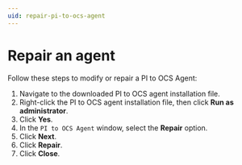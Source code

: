 ```yaml
---
uid: repair-pi-to-ocs-agent
---
```


# Repair an agent

Follow these steps to modify or repair a PI to OCS Agent:

1. Navigate to the downloaded PI to OCS agent installation file.
2. Right-click the PI to OCS agent installation file, then click **Run as administrator**.
3. Click **Yes**.
4. In the `PI to OCS Agent` window, select the **Repair** option.
5. Click **Next**.
6. Click **Repair**.
7. Click **Close**.
